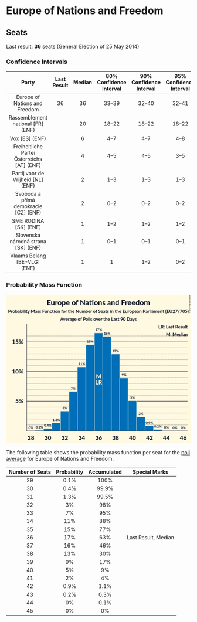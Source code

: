 # Europe of Nations and Freedom

## Seats

Last result: **36** seats (General Election of 25 May 2014)

### Confidence Intervals

| Party | Last Result | Median | 80% Confidence Interval | 90% Confidence Interval | 95% Confidence Interval | 99% Confidence Interval |
|:-----:|:-----------:|:------:|:-----------------------:|:-----------------------:|:-----------------------:|:-----------------------:|
| Europe of Nations and Freedom | 36 | 36 | 33–39 | 32–40 | 32–41 | 30–42 |
| Rassemblement national [FR] (ENF) | | 20 | 18–22 | 18–22 | 18–22 | 17–23 |
| Vox [ES] (ENF) | | 6 | 4–7 | 4–7 | 4–8 | 3–9 |
| Freiheitliche Partei Österreichs [AT] (ENF) | | 4 | 4–5 | 4–5 | 3–5 | 3–5 |
| Partij voor de Vrijheid [NL] (ENF) | | 2 | 1–3 | 1–3 | 1–3 | 1–3 |
| Svoboda a přímá demokracie [CZ] (ENF) | | 2 | 0–2 | 0–2 | 0–2 | 0–3 |
| SME RODINA [SK] (ENF) | | 1 | 1–2 | 1–2 | 1–2 | 1–2 |
| Slovenská národná strana [SK] (ENF) | | 1 | 0–1 | 0–1 | 0–1 | 0–1 |
| Vlaams Belang [BE-VLG] (ENF) | | 1 | 1 | 1–2 | 0–2 | 0–2 |

### Probability Mass Function

![Graph with seats probability mass function not yet produced](average-2019-04-23-seats-pmf-europeofnationsandfreedom.png "Seats Probability Mass Function")

The following table shows the probability mass function per seat for the [poll average](average-2019-04-23.html) for Europe of Nations and Freedom.

| Number of Seats | Probability | Accumulated | Special Marks |
|:---------------:|:-----------:|:-----------:|:-------------:|
| 29 | 0.1% | 100% |  |
| 30 | 0.4% | 99.9% |  |
| 31 | 1.3% | 99.5% |  |
| 32 | 3% | 98% |  |
| 33 | 7% | 95% |  |
| 34 | 11% | 88% |  |
| 35 | 15% | 77% |  |
| 36 | 17% | 63% | Last Result, Median |
| 37 | 16% | 46% |  |
| 38 | 13% | 30% |  |
| 39 | 9% | 17% |  |
| 40 | 5% | 9% |  |
| 41 | 2% | 4% |  |
| 42 | 0.9% | 1.1% |  |
| 43 | 0.2% | 0.3% |  |
| 44 | 0% | 0.1% |  |
| 45 | 0% | 0% |  |


